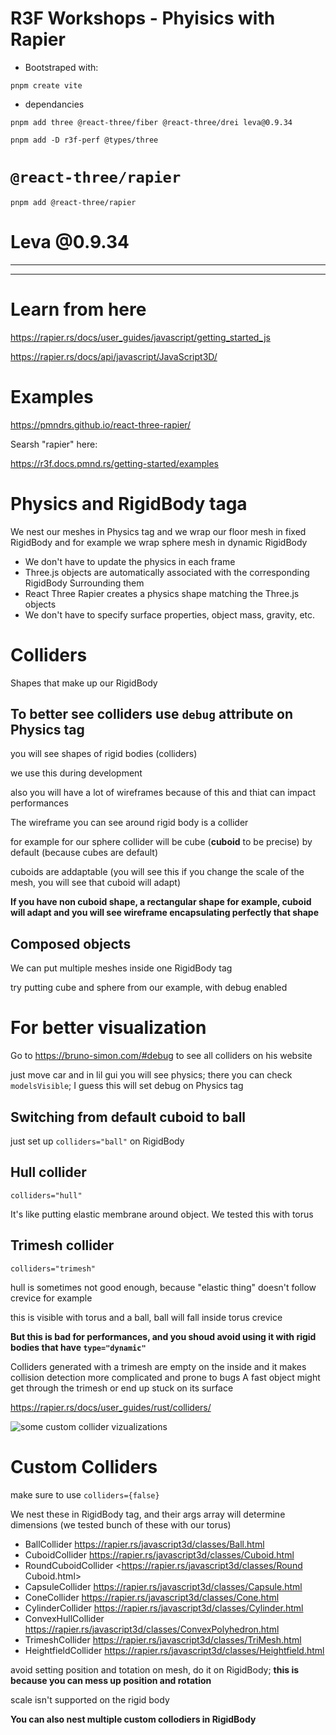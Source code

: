 # R3F Workshops - Phyisics with Rapier

- Bootstraped with:

```
pnpm create vite
```

- dependancies

```
pnpm add three @react-three/fiber @react-three/drei leva@0.9.34
```

```
pnpm add -D r3f-perf @types/three
```

# `@react-three/rapier`

```
pnpm add @react-three/rapier
```

# Leva @0.9.34

---

---

# Learn from here

<https://rapier.rs/docs/user_guides/javascript/getting_started_js>

<https://rapier.rs/docs/api/javascript/JavaScript3D/>

# Examples

<https://pmndrs.github.io/react-three-rapier/>

Searsh "rapier" here:

<https://r3f.docs.pmnd.rs/getting-started/examples>

# Physics and RigidBody taga

We nest our meshes in Physics tag and we wrap our floor mesh in fixed RigidBody and for example we wrap sphere mesh in dynamic RigidBody

- We don't have to update the physics in each frame
- Three.js objects are automatically associated with the corresponding RigidBody Surrounding them
- React Three Rapier creates a physics shape matching the Three.js objects
- We don't have to specify surface properties, object mass, gravity, etc.

# Colliders

Shapes that make up our RigidBody

## To better see colliders use `debug` attribute on Physics tag

you will see shapes of rigid bodies (colliders)

we use this during development

also you will have a lot of wireframes because of this and thiat can impact performances

The wireframe you can see around rigid body is a collider

for example for our sphere collider will be cube (**cuboid** to be precise) by default (because cubes are default)

cuboids are addaptable (you will see this if you change the scale of the mesh, you will see that cuboid will adapt)

**If you have non cuboid shape, a rectangular shape for example, cuboid will adapt and you will see wireframe encapsulating perfectly that shape**

## Composed objects

We can put multiple meshes inside one RigidBody tag

try putting cube and sphere from our example, with debug enabled

# For better visualization

Go to <https://bruno-simon.com/#debug> to see all colliders on his website

just move car and in lil gui you will see physics; there you can check `modelsVisible`; I guess this will set debug on Physics tag

## Switching from default cuboid to ball

just set up `colliders="ball"` on RigidBody

## Hull collider

`colliders="hull"`

It's like putting elastic membrane around object. We tested this with torus

## Trimesh collider

`colliders="trimesh"`

hull is sometimes not good enough, because "elastic thing" doesn't follow crevice for example

this is visible with torus and a ball, ball will fall inside torus crevice

**But this is bad for performances, and you shoud avoid using it with rigid bodies that have `type="dynamic"`**

Colliders generated with a trimesh are empty on the inside and it makes collision detection more complicated and prone to bugs
A fast object might get through the trimesh or end up stuck on its surface

<https://rapier.rs/docs/user_guides/rust/colliders/>

![some custom collider vizualizations](https://rapier.rs/assets/images/supported_shapes-a5d1235ff41b0c0f38fe34ed6e1b1cce.svg)

# Custom Colliders

make sure to use `colliders={false}`

We nest these in RigidBody tag, and their args array will determine dimensions (we tested bunch of these with our torus)

- BallCollider <https://rapier.rs/javascript3d/classes/Ball.html>
- CuboidCollider <https://rapier.rs/javascript3d/classes/Cuboid.html>
- RoundCuboidCollider <https://rapier.rs/javascript3d/classes/Round Cuboid.html>
- CapsuleCollider <https://rapier.rs/javascript3d/classes/Capsule.html>
- ConeCollider <https://rapier.rs/javascript3d/classes/Cone.html>
- CylinderCollider <https://rapier.rs/javascript3d/classes/Cylinder.html>
- ConvexHullCollider <https://rapier.rs/javascript3d/classes/ConvexPolyhedron.html>
- TrimeshCollider <https://rapier.rs/javascript3d/classes/TriMesh.html>
- HeightfieldCollider <https://rapier.rs/javascript3d/classes/Heightfield.html>

avoid setting position and totation on mesh, do it on RigidBody; **this is because you can mess up position and rotation**

scale isn't supported on the rigid body

**You can also nest multiple custom collodiers in RigidBody**
